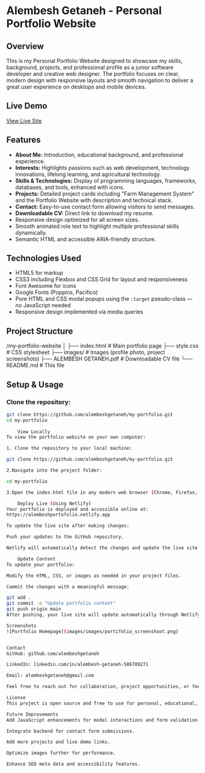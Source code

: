 # Alembesh Getaneh - Personal Portfolio Website

## Overview

This is my Personal Portfolio Website designed to showcase my skills, background, projects, and professional profile as a junior software developer and creative web designer. The portfolio focuses on clear, modern design with responsive layouts and smooth navigation to deliver a great user experience on desktops and mobile devices.

## Live Demo

[View Live Site](https://alembeshportfolio.netlify.app)

## Features

- **About Me:** Introduction, educational background, and professional experience.
- **Interests:** Highlights passions such as web development, technology innovations, lifelong learning, and agricultural technology.
- **Skills & Technologies:** Display of programming languages, frameworks, databases, and tools, enhanced with icons.
- **Projects:** Detailed project cards including "Farm Management System" and the Portfolio Website with description and technical stack.
- **Contact:** Easy-to-use contact form allowing visitors to send messages.
- **Downloadable CV:** Direct link to download my resume.
- Responsive design optimized for all screen sizes.
- Smooth animated role text to highlight multiple professional skills dynamically.
- Semantic HTML and accessible ARIA-friendly structure.

## Technologies Used

- HTML5 for markup
- CSS3 including Flexbox and CSS Grid for layout and responsiveness
- Font Awesome for icons
- Google Fonts (Poppins, Pacifico)
- Pure HTML and CSS modal popups using the `:target` pseudo-class — no JavaScript needed
- Responsive design implemented via media queries

## Project Structure

/my-portfolio-website
│
├── index.html # Main portfolio page
├── style.css # CSS stylesheet
├── images/ # Images (profile photo, project screenshots)
├── ALEMBESH GETANEH.pdf # Downloadable CV file
└── README.md # This file



## Setup & Usage

### Clone the repository:

```bash
git clone https://github.com/alembeshgetaneh/my-portfolio.git
cd my-portfolio
    
    View Locally
To view the portfolio website on your own computer:

1. Clone the repository to your local machine:

git clone https://github.com/alembeshgetaneh/my-portfolio.git

2.Navigate into the project folder:

cd my-portfolio

3.Open the index.html file in any modern web browser (Chrome, Firefox, Edge, etc.) to browse the portfolio offline.

    Deploy Live (Using Netlify)
Your portfolio is deployed and accessible online at:
https://alembeshportofolio.netlify.app

To update the live site after making changes:

Push your updates to the GitHub repository.

Netlify will automatically detect the changes and update the live site.

    Update Content
To update your portfolio:

Modify the HTML, CSS, or images as needed in your project files.

Commit the changes with a meaningful message:

git add .
git commit -m "Update portfolio content"
git push origin main
After pushing, your live site will update automatically through Netlify.

Screenshots
![Portfolio Homepage](images/images/portifolio_screenshoot.png)


Contact
GitHub: github.com/alembeshgetaneh

LinkedIn: linkedin.com/in/alembesh-getaneh-586789271

Email: alembeshgetaneh@gmail.com

Feel free to reach out for collaboration, project opportunities, or feedback!

License
This project is open source and free to use for personal, educational, or portfolio purposes.

Future Improvements
Add JavaScript enhancements for modal interactions and form validation.

Integrate backend for contact form submissions.

Add more projects and live demo links.

Optimize images further for performance.

Enhance SEO meta data and accessibility features.